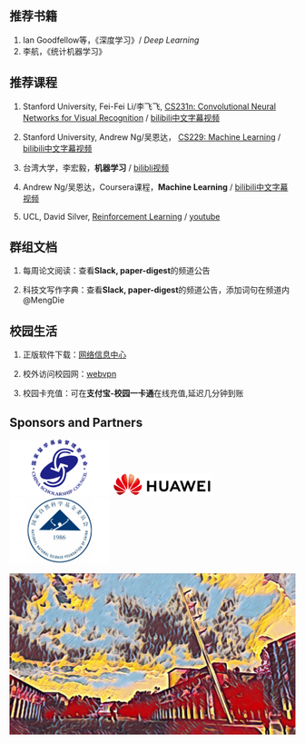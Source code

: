 ## 推荐书籍
1. Ian Goodfellow等，《深度学习》/ *Deep Learning*
2. 李航，《统计机器学习》

## 推荐课程
1. Stanford University, Fei-Fei Li/李飞飞, [CS231n: Convolutional Neural Networks for Visual Recognition](http://cs231n.stanford.edu/) / [bilibili中文字幕视频](https://www.bilibili.com/video/BV1Gb4y1X7Q5)

2. Stanford University, Andrew Ng/吴恩达， [CS229: Machine Learning](http://cs229.stanford.edu/) / [bilibili中文字幕视频](https://www.bilibili.com/video/BV1JE411w7Ub/?spm_id_from=333.788.recommend_more_video.0)

3. 台湾大学，李宏毅，**机器学习** / [bilibli视频](https://www.bilibili.com/video/BV1Wv411h7kN?from=search&seid=169234578912587402&spm_id_from=333.337.0.0)

4. Andrew Ng/吴恩达，Coursera课程，**Machine Learning** / [bilibili中文字幕视频](https://www.bilibili.com/video/BV164411b7dx?from=search&seid=9667206633028514293&spm_id_from=333.337.0.0)

5. UCL, David Silver, [Reinforcement Learning](https://www.davidsilver.uk/teaching/) / [youtube](https://www.youtube.com/watch?v=2pWv7GOvuf0)  


## 群组文档
1. 每周论文阅读：查看**Slack, paper-digest**的频道公告

2. 科技文写作字典：查看**Slack, paper-digest**的频道公告，添加词句在频道内@MengDie

## 校园生活
1. 正版软件下载：[网络信息中心](http://nic.xjtu.edu.cn/)

2. 校外访问校园网：[webvpn](https://webvpn.xjtu.edu.cn/)

3. 校园卡充值：可在**支付宝-校园一卡通**在线充值,延迟几分钟到账

## Sponsors and Partners

<img src="./sponsors/csc.png" width = "35%" height = "35%" alt="nsfc" /> 
<img src="./sponsors/huawei.png" width = "35%" height = "35%" alt="huawei" /> 
<img src="./sponsors/nsfc.jpeg" width = "35%" height = "35%" alt="huawei" /> 

![cmu](fig/cmu.jpg)
